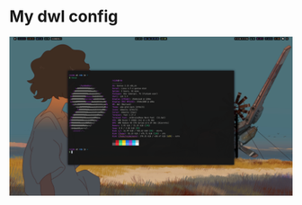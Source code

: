 # My dwl config

![1](https://raw.githubusercontent.com/roidm/dwl/main/pics/s1.png?token=GHSAT0AAAAAACSNXGUWBAGSM27ISZUXFOIMZTONZ2Q "Image 1")



